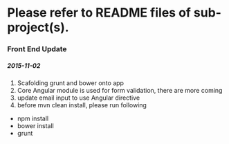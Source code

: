 # Please refer to README files of sub-project(s).

### Front End Update
#####  2015-11-02
1. Scafolding grunt and bower onto app
2. Core Angular module is used for form validation, there are more coming
3. update email input to use Angular directive
4. before mvn clean install, please run following
- npm install
- bower install
- grunt